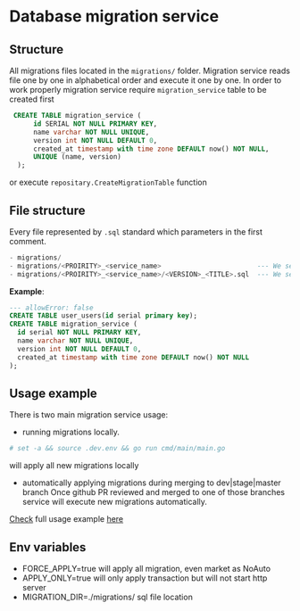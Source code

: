 # Database migration service

## Structure
All migrations files located in the `migrations/` folder.
Migration service reads file one by one in alphabetical order and execute it one by one.
In order to work properly migration service require `migration_service` table to be created first
```sql
 CREATE TABLE migration_service (
      id SERIAL NOT NULL PRIMARY KEY,
      name varchar NOT NULL UNIQUE,
      version int NOT NULL DEFAULT 0,
      created_at timestamp with time zone DEFAULT now() NOT NULL,
      UNIQUE (name, version)
  );
```
or execute `repositary.CreateMigrationTable` function


## File structure
Every file represented by `.sql` standard which parameters in the first comment.
```sql
- migrations/
- migrations/<PROIRITY>_<service_name>                        --- We set up priority and service name 
- migrations/<PROIRITY>_<service_name>/<VERSION>_<TITLE>.sql  --- We set up migration version and short description
```

__Example__:
```sql
--- allowError: false 
CREATE TABLE user_users(id serial primary key);
CREATE TABLE migration_service (
  id serial NOT NULL PRIMARY KEY,
  name varchar NOT NULL UNIQUE,
  version int NOT NULL DEFAULT 0,
  created_at timestamp with time zone DEFAULT now() NOT NULL
);
```

## Usage example
There is two main migration service usage:
- running migrations locally.
```bash
# set -a && source .dev.env && go run cmd/main/main.go
```
will apply all new migrations locally
- automatically applying migrations during merging to dev|stage|master branch
Once github PR reviewed and merged to one of those branches service will execute new migrations automatically.

[Check](example/) full usage example [here](example/)


## Env variables
- FORCE_APPLY=true will apply all migration, even market as NoAuto
- APPLY_ONLY=true will only apply transaction but will not start http server
- MIGRATION_DIR=./migrations/  sql file location
